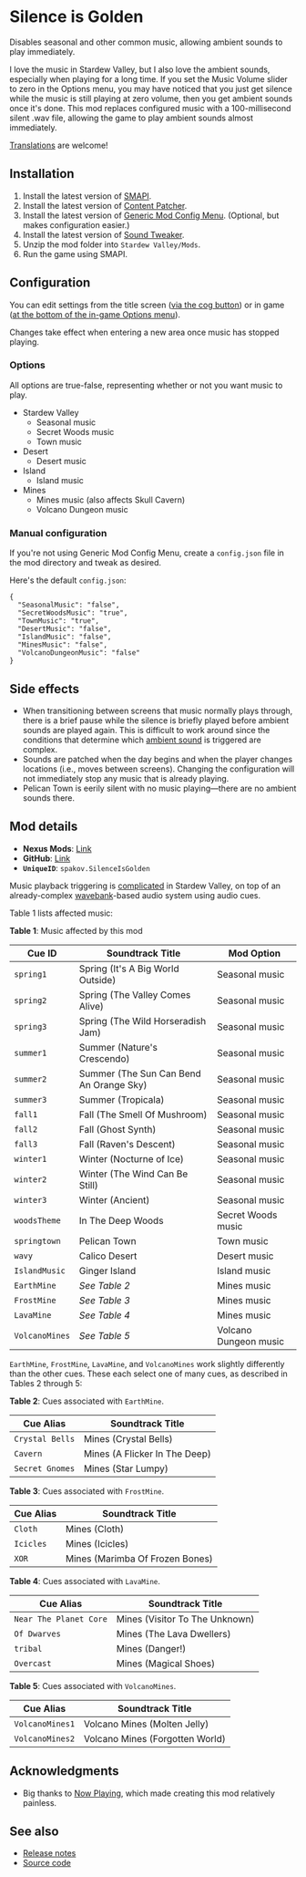# Silence is Golden
Disables seasonal and other common music, allowing ambient sounds to play
immediately.

I love the music in Stardew Valley, but I also love the ambient sounds,
especially when playing for a long time. If you set the Music Volume slider to
zero in the Options menu, you may have noticed that you just get silence while
the music is still playing at zero volume, then you get ambient sounds once
it's done. This mod replaces configured music with a 100-millisecond silent
.wav file, allowing the game to play ambient sounds almost immediately.

[Translations](https://stardewvalleywiki.com/Modding:Translations) are welcome!

## Installation
1. Install the latest version of [SMAPI](https://smapi.io/).
2. Install the latest version of [Content
   Patcher](https://www.nexusmods.com/stardewvalley/mods/1915).
3. Install the latest version of [Generic Mod Config
   Menu](https://www.nexusmods.com/stardewvalley/mods/5098). (Optional, but
   makes configuration easier.)
4. Install the latest version of [Sound
   Tweaker](https://www.nexusmods.com/stardewvalley/mods/14767).
5. Unzip the mod folder into `Stardew Valley/Mods`.
6. Run the game using SMAPI.

## Configuration
You can edit settings from the title screen ([via the cog
button](https://github.com/spacechase0/StardewValleyMods/blob/develop/GenericModConfigMenu/docs/screenshot-title.png))
or in game ([at the bottom of the in-game Options
menu](https://github.com/spacechase0/StardewValleyMods/blob/develop/GenericModConfigMenu/docs/screenshot-in-game-options.png)).

Changes take effect when entering a new area once music has stopped playing.

### Options
All options are true-false, representing whether or not you want music to play.

* Stardew Valley
  * Seasonal music
  * Secret Woods music
  * Town music
* Desert
  * Desert music
* Island
  * Island music
* Mines
  * Mines music (also affects Skull Cavern)
  * Volcano Dungeon music

### Manual configuration
If you're not using Generic Mod Config Menu, create a `config.json` file in the
mod directory and tweak as desired.

Here's the default `config.json`:

```
{
  "SeasonalMusic": "false",
  "SecretWoodsMusic": "true",
  "TownMusic": "true",
  "DesertMusic": "false",
  "IslandMusic": "false",
  "MinesMusic": "false",
  "VolcanoDungeonMusic": "false"
}
```

## Side effects
* When transitioning between screens that music normally plays through, there
  is a brief pause while the silence is briefly played before ambient sounds
  are played again. This is difficult to work around since the conditions that
  determine which [ambient
  sound](https://stardewvalleywiki.com/Modding:Audio#Music_.28ambient.29) is
  triggered are complex.
* Sounds are patched when the day begins and when the player changes locations
  (i.e., moves between screens). Changing the configuration will not
  immediately stop any music that is already playing.
* Pelican Town is eerily silent with no music playing—there are no ambient
  sounds there.

## Mod details
* **Nexus Mods**: [Link](https://www.nexusmods.com/stardewvalley/mods/31677)
* **GitHub**: [Link](https://github.com/spakov/SilenceIsGolden)
* **`UniqueID`**: `spakov.SilenceIsGolden`

Music playback triggering is
[complicated](https://stardewvalleywiki.com/Soundtrack#Triggering_Conditions)
in Stardew Valley, on top of an already-complex
[wavebank](https://stardewvalleywiki.com/Modding:Audio#Music)-based audio
system using audio cues.

Table 1 lists affected music:

**Table 1**: Music affected by this mod

| Cue ID         | Soundtrack Title                        | Mod Option            |
| -------------- | --------------------------------------- | --------------------- |
| `spring1`      | Spring (It's A Big World Outside)       | Seasonal music        |
| `spring2`      | Spring (The Valley Comes Alive)         | Seasonal music        |
| `spring3`      | Spring (The Wild Horseradish Jam)       | Seasonal music        |
| `summer1`      | Summer (Nature's Crescendo)             | Seasonal music        |
| `summer2`      | Summer (The Sun Can Bend An Orange Sky) | Seasonal music        |
| `summer3`      | Summer (Tropicala)                      | Seasonal music        |
| `fall1`        | Fall (The Smell Of Mushroom)            | Seasonal music        |
| `fall2`        | Fall (Ghost Synth)                      | Seasonal music        |
| `fall3`        | Fall (Raven's Descent)                  | Seasonal music        |
| `winter1`      | Winter (Nocturne of Ice)                | Seasonal music        |
| `winter2`      | Winter (The Wind Can Be Still)          | Seasonal music        |
| `winter3`      | Winter (Ancient)                        | Seasonal music        |
| `woodsTheme`   | In The Deep Woods                       | Secret Woods music    |
| `springtown`   | Pelican Town                            | Town music            |
| `wavy`         | Calico Desert                           | Desert music          |
| `IslandMusic`  | Ginger Island                           | Island music          |
| `EarthMine`    | *See Table 2*                           | Mines music           |
| `FrostMine`    | *See Table 3*                           | Mines music           |
| `LavaMine`     | *See Table 4*                           | Mines music           |
| `VolcanoMines` | *See Table 5*                           | Volcano Dungeon music |

`EarthMine`, `FrostMine`, `LavaMine`, and `VolcanoMines` work slightly
differently than the other cues. These each select one of many cues, as
described in Tables 2 through 5:

**Table 2**: Cues associated with `EarthMine`.

| Cue Alias       | Soundtrack Title              |
| --------------- | ----------------------------- |
| `Crystal Bells` | Mines (Crystal Bells)         |
| `Cavern`        | Mines (A Flicker In The Deep) |
| `Secret Gnomes` | Mines (Star Lumpy)            |

**Table 3**: Cues associated with `FrostMine`.

| Cue Alias | Soundtrack Title                |
| --------- | ------------------------------- |
| `Cloth`   | Mines (Cloth)                   |
| `Icicles` | Mines (Icicles)                 |
| `XOR`     | Mines (Marimba Of Frozen Bones) |

**Table 4**: Cues associated with `LavaMine`.

| Cue Alias              | Soundtrack Title               |
| ---------------------- | ------------------------------ |
| `Near The Planet Core` | Mines (Visitor To The Unknown) |
| `Of Dwarves`           | Mines (The Lava Dwellers)      |
| `tribal`               | Mines (Danger!)                |
| `Overcast`             | Mines (Magical Shoes)          |

**Table 5**: Cues associated with `VolcanoMines`.

| Cue Alias       | Soundtrack Title                |
| --------------- | ------------------------------- |
| `VolcanoMines1` | Volcano Mines (Molten Jelly)    |
| `VolcanoMines2` | Volcano Mines (Forgotten World) |

## Acknowledgments
* Big thanks to [Now
Playing](https://www.nexusmods.com/stardewvalley/mods/19441), which made
creating this mod relatively painless.

## See also
* [Release notes](https://github.com/spakov/SilenceIsGolden/blob/main/release-notes.md)
* [Source code](https://github.com/spakov/SilenceIsGolden)
